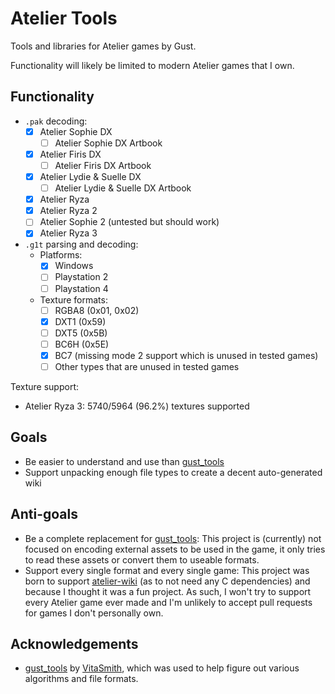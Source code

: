 # Atelier Tools

Tools and libraries for Atelier games by Gust.

Functionality will likely be limited to modern Atelier games that I own.

## Functionality

- `.pak` decoding:
  - [x] Atelier Sophie DX
    - [ ] Atelier Sophie DX Artbook
  - [x] Atelier Firis DX
    - [ ] Atelier Firis DX Artbook
  - [x] Atelier Lydie & Suelle DX
    - [ ] Atelier Lydie & Suelle DX Artbook
  - [x] Atelier Ryza
  - [x] Atelier Ryza 2
  - [ ] Atelier Sophie 2 (untested but should work)
  - [x] Atelier Ryza 3
- `.g1t` parsing and decoding:
  - Platforms:
    - [x] Windows
    - [ ] Playstation 2
    - [ ] Playstation 4
  - Texture formats:
    - [ ] RGBA8 (0x01, 0x02)
    - [x] DXT1 (0x59)
    - [ ] DXT5 (0x5B)
    - [ ] BC6H (0x5E)
    - [x] BC7 (missing mode 2 support which is unused in tested games)
    - [ ] Other types that are unused in tested games

Texture support:

- Atelier Ryza 3: 5740/5964 (96.2%) textures supported

## Goals

- Be easier to understand and use than [gust_tools](https://github.com/VitaSmith/gust_tools)
- Support unpacking enough file types to create a decent auto-generated wiki

## Anti-goals

- Be a complete replacement for [gust_tools](https://github.com/VitaSmith/gust_tools): This project
  is (currently) not focused on encoding external assets to be used in the game, it only tries to
  read these assets or convert them to useable formats.
- Support every single format and every single game: This project was born to support
  [atelier-wiki](https://github.com/holly-hacker/atelier-wiki) (as to not need any C dependencies)
  and because I thought it was a fun project. As such, I won't try to support every Atelier game
  ever made and I'm unlikely to accept pull requests for games I don't personally own.

## Acknowledgements

- [gust_tools](https://github.com/VitaSmith/gust_tools) by [VitaSmith](https://github.com/VitaSmith), which was used to help figure out various algorithms and file formats.
